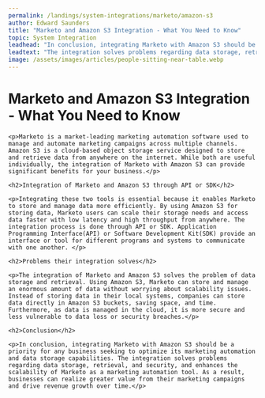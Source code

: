 ```yaml
---
permalink: /landings/system-integrations/marketo/amazon-s3
author: Edward Saunders
title: "Marketo and Amazon S3 Integration - What You Need to Know"
topic: System Integration
leadhead: "In conclusion, integrating Marketo with Amazon S3 should be a priority for any business seeking to optimize its marketing automation and data storage capabilities"
leadtext: "The integration solves problems regarding data storage, retrieval, and security, and enhances the scalability of Marketo as a marketing automation tool. As a result, businesses can realize greater value from their marketing campaigns and drive revenue growth over time."
image: /assets/images/articles/people-sitting-near-table.webp
---
```

<div class="arttext">	<h1>Marketo and Amazon S3 Integration - What You Need to Know</h1>

	<p>Marketo is a market-leading marketing automation software used to manage and automate marketing campaigns across multiple channels. Amazon S3 is a cloud-based object storage service designed to store and retrieve data from anywhere on the internet. While both are useful individually, the integration of Marketo with Amazon S3 can provide significant benefits for your business.</p>

	<h2>Integration of Marketo and Amazon S3 through API or SDK</h2>

	<p>Integrating these two tools is essential because it enables Marketo to store and manage data more efficiently. By using Amazon S3 for storing data, Marketo users can scale their storage needs and access data faster with low latency and high throughput from anywhere. The integration process is done through API or SDK. Application Programming Interface(API) or Software Development Kit(SDK) provide an interface or tool for different programs and systems to communicate with one another. </p>

	<h2>Problems their integration solves</h2>

	<p>The integration of Marketo and Amazon S3 solves the problem of data storage and retrieval. Using Amazon S3, Marketo can store and manage an enormous amount of data without worrying about scalability issues. Instead of storing data in their local systems, companies can store data directly in Amazon S3 buckets, saving space, and time. Furthermore, as data is managed in the cloud, it is more secure and less vulnerable to data loss or security breaches.</p>

	<h2>Conclusion</h2>

	<p>In conclusion, integrating Marketo with Amazon S3 should be a priority for any business seeking to optimize its marketing automation and data storage capabilities. The integration solves problems regarding data storage, retrieval, and security, and enhances the scalability of Marketo as a marketing automation tool. As a result, businesses can realize greater value from their marketing campaigns and drive revenue growth over time.</p>

</div>
